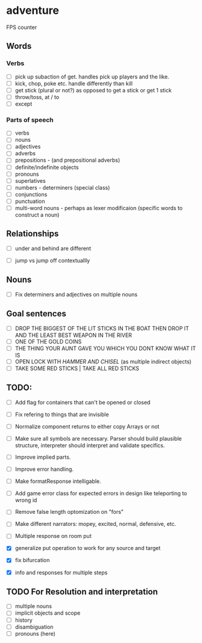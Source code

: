 # adventure
FPS counter

## Words

### Verbs
- [ ] pick up subaction of get. handles pick up players and the like.
- [ ] kick, chop, poke etc. handle differently than kill
- [ ] get stick (plural or not?) as opposed to get a stick or get 1 stick
- [ ] throw/toss, at / to
- [ ] except

### Parts of speech
- [ ] verbs
- [ ] nouns
- [ ] adjectives
- [ ] adverbs
- [ ] prepositions - (and prepositional adverbs)
- [ ] definite/indefinite objects
- [ ] pronouns
- [ ] superlatives
- [ ] numbers - determiners (special class)
- [ ] conjunctions
- [ ] punctuation
- [ ] multi-word nouns - perhaps as lexer modificaion (specific words to construct a noun)

## Relationships
- [ ] under and behind are different
- [ ] jump vs jump off contextuallly


## Nouns 
- [ ] Fix determiners and adjectives on multiple nouns


## Goal sentences 
- [ ] DROP THE BIGGEST OF THE LIT STICKS IN THE BOAT THEN DROP IT AND THE LEAST BEST WEAPON IN THE RIVER
- [ ] ONE OF THE GOLD COINS
- [ ] THE THING YOUR AUNT GAVE YOU WHICH YOU DONT KNOW WHAT IT IS
- [ ] OPEN LOCK WITH *HAMMER AND CHISEL* (as multiple indirect objects)
- [ ] TAKE SOME RED STICKS | TAKE ALL RED STICKS

## TODO:

- [ ] Add flag for containers that can't be opened or closed
- [ ] Fix refering to things that are invisible
- [ ] Normalize component returns to either copy Arrays or not

- [ ] Make sure all symbols are necessary. Parser should build plausible structure, interpreter should interpret and validate specifics.
- [ ] Improve implied parts.
- [ ] Improve error handling.
- [ ] Make formatResponse intelligable.
- [ ] Add game error class for expected errors in design like teleporting to wrong id
- [ ] Remove false length optomization on "fors" 

- [ ] Make different narrators: mopey, excited, normal, defensive, etc.
- [ ] Multiple response on room put

- [x] generalize put operation to work for any source and target
- [x] fix bifurcation
- [x] info and responses for multiple steps

## TODO For Resolution and interpretation
- [ ] multiple nouns
- [ ] implicit objects and scope
- [ ] history
- [ ] disambiguation
- [ ] pronouns (here)